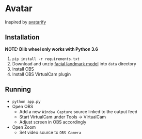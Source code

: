 # Avatar

Inspired by [avatarify](https://github.com/alievk/avatarify)

## Installation
**NOTE: Dlib wheel only works with Python 3.6**
  1. `pip install -r requirements.txt`
  2. Download and unzip [facial landmark model](https://github.com/davisking/dlib-models/blob/master/shape_predictor_68_face_landmarks.dat.bz2) into `data` directory
  3. Install OBS
  4. Install OBS VirtualCam plugin
  
## Running
  - `python app.py`
  - Open OBS
    - Add a new `Window Capture` source linked to the output feed
    - Start VirtualCam under Tools -> VirtualCam
    - Adjust screen in OBS accordingly
  - Open Zoom
    - Set video source to `OBS Camera`
